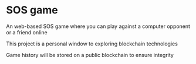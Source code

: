 # SOS game

An web-based SOS game where you can play against a computer opponent or a friend online

This project is a personal window to exploring blockchain technologies

Game history will be stored on a public blockchain to ensure integrity
